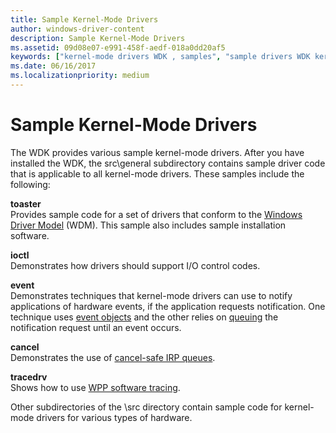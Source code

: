 ```yaml
---
title: Sample Kernel-Mode Drivers
author: windows-driver-content
description: Sample Kernel-Mode Drivers
ms.assetid: 09d08e07-e991-458f-aedf-018a0dd20af5
keywords: ["kernel-mode drivers WDK , samples", "sample drivers WDK kernel-mode"]
ms.date: 06/16/2017
ms.localizationpriority: medium
---
```


# Sample Kernel-Mode Drivers





The WDK provides various sample kernel-mode drivers. After you have installed the WDK, the src\\general subdirectory contains sample driver code that is applicable to all kernel-mode drivers. These samples include the following:

<a href="" id="toaster"></a>**toaster**  
Provides sample code for a set of drivers that conform to the [Windows Driver Model](windows-driver-model.md) (WDM). This sample also includes sample installation software.

<a href="" id="ioctl"></a>**ioctl**  
Demonstrates how drivers should support I/O control codes.

<a href="" id="event"></a>**event**  
Demonstrates techniques that kernel-mode drivers can use to notify applications of hardware events, if the application requests notification. One technique uses [event objects](event-objects.md) and the other relies on [queuing](queuing-and-dequeuing-irps.md) the notification request until an event occurs.

<a href="" id="cancel"></a>**cancel**  
Demonstrates the use of [cancel-safe IRP queues](cancel-safe-irp-queues.md).

<a href="" id="tracedrv"></a>**tracedrv**  
Shows how to use [WPP software tracing](https://msdn.microsoft.com/library/windows/hardware/ff556204).

Other subdirectories of the \\src directory contain sample code for kernel-mode drivers for various types of hardware.

 

 




